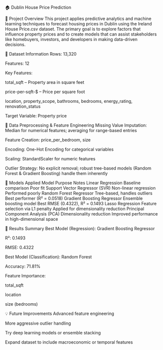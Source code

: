 🏠 Dublin House Price Prediction

📌 Project Overview
This project applies predictive analytics and machine learning techniques to forecast housing prices in Dublin using the Ireland House Price.csv dataset. The primary goal is to explore factors that influence property prices and to create models that can assist stakeholders like homebuyers, investors, and developers in making data-driven decisions.

📂 Dataset Information
Rows: 13,320

Features: 12

Key Features:

total_sqft – Property area in square feet

price-per-sqft-$ – Price per square foot

location, property_scope, bathrooms, bedrooms, energy_rating, renovation_status

Target Variable: Property price

🔧 Data Preprocessing & Feature Engineering
Missing Value Imputation: Median for numerical features; averaging for range-based entries

Feature Creation: price_per_bedroom, size

Encoding: One-Hot Encoding for categorical variables

Scaling: StandardScaler for numeric features

Outlier Strategy: No explicit removal; robust tree-based models (Random Forest & Gradient Boosting) handle them inherently

🤖 Models Applied
Model	Purpose	Notes
Linear Regression	Baseline comparison	Poor fit
Support Vector Regressor (SVR)	Non-linear regression	Performed poorly
Random Forest Regressor	Tree-based, handles outliers	Best performer (R² = 0.0518)
Gradient Boosting Regressor	Ensemble boosting model	Best RMSE (0.4322), R² = 0.1493
Lasso Regression	Feature selection via L1 penalty	Applied for dimensionality reduction
Principal Component Analysis (PCA)	Dimensionality reduction	Improved performance in high-dimensional space

🎯 Results Summary
Best Model (Regression): Gradient Boosting Regressor

R²: 0.1493

RMSE: 0.4322

Best Model (Classification): Random Forest

Accuracy: 71.81%

Feature Importance:

total_sqft

location

size (bedrooms)

💡 Future Improvements
Advanced feature engineering

More aggressive outlier handling

Try deep learning models or ensemble stacking

Expand dataset to include macroeconomic or temporal features
